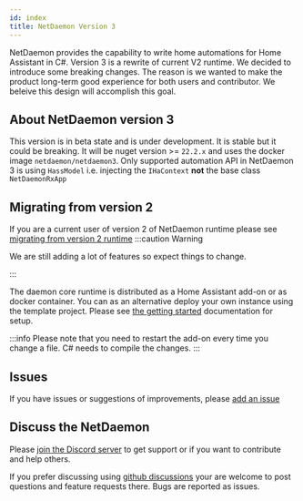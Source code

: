 ```yaml
---
id: index
title: NetDaemon Version 3
---
```


NetDaemon provides the capability to write home automations for Home Assistant in C#. Version 3 is a rewrite of current V2 runtime. We decided to introduce some breaking changes. The reason is we wanted to make the product long-term good experience for both users and contributor. We beleive this design will accomplish this goal.

## About NetDaemon version 3
This version is in beta state and is under development. It is stable but it could be breaking. It will be nuget version >= `22.2.x` and uses the docker image `netdaemon/netdaemon3`.
Only supported automation API in NetDaemon 3 is using `HassModel` i.e. injecting the `IHaContext` **not** the base class `NetDaemonRxApp`

## Migrating from version 2
If you are a current user of version 2 of NetDaemon runtime please see [migrating from version 2 runtime](v3/moving_from_v2.md)
:::caution Warning

We are still adding a lot of features so expect things to change.  

:::

The daemon core runtime is distributed as a Home Assistant add-on or as docker container. You can as an alternative deploy your own instance using the template project. Please see [the getting started](v3/started/installation.md) documentation for setup.

:::info
Please note that you need to restart the add-on every time you change a file. C# needs to compile the changes.
:::

## Issues

If you have issues or suggestions of improvements, please [add an issue](https://github.com/net-daemon/netdaemon/issues)

## Discuss the NetDaemon

Please [join the Discord server](https://discord.gg/K3xwfcX) to get support or if you want to contribute and help others.

If you prefer discussing using [github discussions](https://github.com/net-daemon/netdaemon/discussions) your are welcome to post questions and feature requests there. Bugs are reported as issues.





